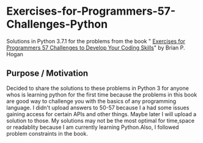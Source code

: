 # Exercises-for-Programmers-57-Challenges-Python
Solutions in Python 3.7.1 for the problems from the book " [Exercises for Programmers 57 Challenges to Develop Your Coding Skills](https://www.amazon.com/Exercises-Programmers-Challenges-Develop-Coding/dp/1680501224)" by Brian P. Hogan 


## Purpose / Motivation 
<p> Decided to share the solutions to these problems in Python 3 for anyone whos is learning python for the first time because the problems in this book are good way to challenge you with the basics of any programming language. I didn't upload answers to 50-57 because I a had some issues gaining access for certain APIs and other things. Maybe later I will upload a solution to those. My solutions may not be the most optimal for time,space or readablity because I am currently learning Python.Also, I followed problem constraints in the book.</p>
